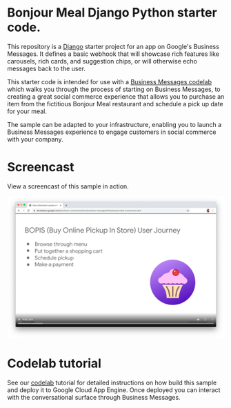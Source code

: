 # Bonjour Meal Django Python starter code.

This repository is a [Django](https://www.djangoproject.com/) starter project
for an app on Google's Business Messages. It defines a basic webhook that will
showcase rich features like carousels, rich cards, and suggestion chips, or
will otherwise echo messages back to the user.

This starter code is intended for use with a [Business Messages codelab](http://codelabs.developers.google.com/)
which walks you through the process of starting on Business Messages, to
creating a great social commerce experience that allows you to purchase an item
from the fictitious Bonjour Meal restaurant and schedule a pick up date for your
meal.

The sample can be adapted to your infrastructure, enabling you to launch a
Business Messages experience to engage customers in social commerce with your
company.

# Screencast

View a screencast of this sample in action.

[![Screencast of Bonjour Meal Sample](./bonjourmeal-codelab/assets/screencast-screenshot.png)](https://developers.google.com/business-communications/business-messages/files/bonjourmeal-screencast.mp4)

# Codelab tutorial
See our [codelab](https://codelabs.developers.google.com/) tutorial for
detailed instructions on how build this sample and deploy it to Google Cloud App
Engine. Once deployed you can interact with the conversational surface through
Business Messages.

